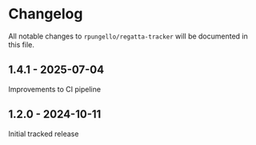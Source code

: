 # Changelog

All notable changes to `rpungello/regatta-tracker` will be documented in this file.

## 1.4.1 - 2025-07-04

Improvements to CI pipeline

## 1.2.0 - 2024-10-11

Initial tracked release
